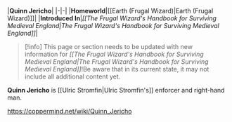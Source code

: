 |**Quinn Jericho**|
|-|-|
|**Homeworld**|[[Earth (Frugal Wizard)\|Earth (Frugal Wizard)]]|
|**Introduced In**|*[[The Frugal Wizard's Handbook for Surviving Medieval England\|The Frugal Wizard's Handbook for Surviving Medieval England]]*|

> [!info] This page or section needs to be updated with new information for *[[The Frugal Wizard's Handbook for Surviving Medieval England\|The Frugal Wizard's Handbook for Surviving Medieval England]]*!Be aware that in its current state, it may not include all additional content yet.

**Quinn Jericho** is [[Ulric Stromfin\|Ulric Stromfin's]] enforcer and right-hand man.



https://coppermind.net/wiki/Quinn_Jericho